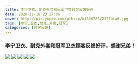 ```yaml
---
title: 李宁卫衣、耐克外套和冠军卫衣顾客反馈好评
date: 2020-11-18 23:27:06
cover: http://pic.yupoo.com/ptbxcp/b4396785/2377aca6.jpg
tags: [李宁,卫衣,耐克,外套,冠军]
categories: [顾客反馈]
---
```


###  李宁卫衣、耐克外套和冠军卫衣顾客反馈好评，感谢兄弟！
![](http://pic.yupoo.com/ptbxcp/ffa5cd52/8363d1ea.jpg)
![](http://pic.yupoo.com/ptbxcp/b4396785/2377aca6.jpg)
![](http://pic.yupoo.com/ptbxcp/15862b96/6cef3bf8.jpg)
![](http://pic.yupoo.com/ptbxcp/047d935c/01409d5d.jpg)
![](http://pic.yupoo.com/ptbxcp/f18e3efa/6dbf5e31.jpg)
